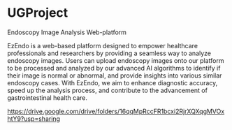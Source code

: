 # UGProject
Endoscopy Image Analysis Web-platform

EzEndo is a web-based platform designed to empower healthcare professionals and researchers by providing a seamless way to analyze endoscopy images. Users can upload endoscopy images onto our platform to be processed and analyzed by our advanced AI algorithms to identify if their image is normal or abnormal, and provide insights into various similar endoscopy cases. With EzEndo, we aim to enhance diagnostic accuracy, speed up the analysis process, and contribute to the advancement of gastrointestinal health care.

https://drive.google.com/drive/folders/16qqMpRccFR1bcxi2RjrXQXqgMVOxhtY9?usp=sharing

